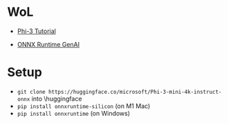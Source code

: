 # WoL

- [Phi-3 Tutorial](https://github.com/microsoft/onnxruntime-genai/blob/main/examples/python/phi-3-tutorial.md)

- [ONNX Runtime GenAI](https://github.com/microsoft/onnxruntime-genai/)

# Setup

- `git clone https://huggingface.co/microsoft/Phi-3-mini-4k-instruct-onnx` into \huggingface
- `pip install onnxruntime-silicon` (on M1 Mac)
- `pip install onnxruntime` (on Windows)